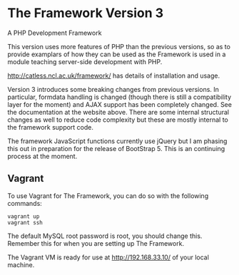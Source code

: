 # The Framework Version 3

A PHP Development Framework

This version uses more features of PHP than the previous versions, so
as to provide examplars of how they can be used as the Framework is
used in a module teaching server-side development with PHP.

http://catless.ncl.ac.uk/framework/ has details of installation and usage.

Version 3 introduces some breaking changes from previous versions. In particular, formdata handling is
changed (though there is still a compatibility layer for the moment) and AJAX support has been completely changed.
See the documentation at the website above. There are some internal structural changes as well to reduce code
complexity but these are mostly internal to the framework support code.

The framework JavaScript functions currently use jQuery but I am phasing this out in preparation for the release
of BootStrap 5. This is an continuing process at the moment.

## Vagrant

To use Vagrant for The Framework, you can do so with the following commands:

```shell
vagrant up
vagrant ssh
```

The default MySQL root password is root, you should change this. Remember this for
when you are setting up The Framework.

The Vagrant VM is ready for use at http://192.168.33.10/ of your local machine.
